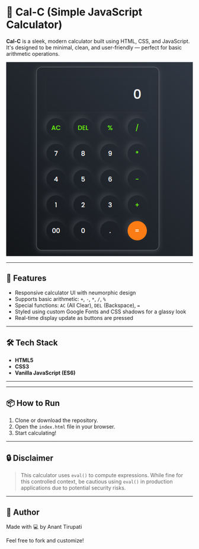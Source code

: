 # 🧮 Cal-C (Simple JavaScript Calculator)

**Cal-C** is a sleek, modern calculator built using HTML, CSS, and JavaScript. It's designed to be minimal, clean, and user-friendly — perfect for basic arithmetic operations.

![Cal-C Screenshot](preview.png) <!-- You can add a screenshot and name it preview.png -->

---

## 🚀 Features

- Responsive calculator UI with neumorphic design
- Supports basic arithmetic: `+`, `-`, `*`, `/`, `%`
- Special functions: `AC` (All Clear), `DEL` (Backspace), `=`
- Styled using custom Google Fonts and CSS shadows for a glassy look
- Real-time display update as buttons are pressed

---

## 🛠️ Tech Stack

- **HTML5**
- **CSS3**
- **Vanilla JavaScript (ES6)**

---


---

## 📦 How to Run

1. Clone or download the repository.
2. Open the `index.html` file in your browser.
3. Start calculating!

---

## 🔒 Disclaimer

> This calculator uses `eval()` to compute expressions. While fine for this controlled context, be cautious using `eval()` in production applications due to potential security risks.

---


## 🙌 Author

Made with 💻 by Anant Tirupati

Feel free to fork and customize!

